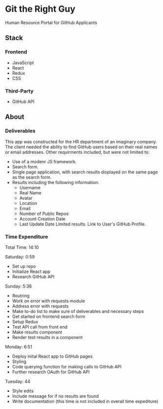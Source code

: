 # Git the Right Guy
Human Resource Portal for GitHub Applicants 

## Stack
### Frontend
- JavaScript
- React
- Redux
- CSS

### Third-Party
- GitHub API

## About
### Deliverables
This app was constructed for the HR department of an imaginary company. The client needed the ability to find GitHub users based on their real names or email addresses. Other requirments included, but were not limited to: 
- Use of a modenr JS framework.
- Search form.
- Single page application, with search results displayed on the same page as the search form.
- Results including the following information: 
  - Username
  - Real Name
  - Avatar
  - Location
  - Email
  - Number of Public Repos
  - Account Creation Date
  - Last Update Date
  Limited results.
  Link to User's GitHub Profile.

### Time Expenditure
Total Time: 14:10

Saturday: 0:59
- Set up repo
- Initialize React app
- Research GitHub API

Sunday: 5:36
- Routring 
- Work on error with requests module
- Address error with requests
- Make to-do list to make sure of deliverables and necessary steps
- Get started on frontend search form
- Setup Redux
- Test API call from front end
- Make results component
- Render test results in a component

Monday: 6:51
- Deploy inital React app to GitHub pages
- Styling
- Code querying function for making calls to GitHub API
- Further research OAuth for GitHub API

Tuesday: 44
- Style edits
- Include message for if no results are found
- Write documentation (this time is not included in overall time expediture)

